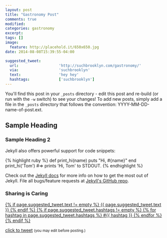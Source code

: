 ```yaml
---
layout: post
title: "Gastronomy Post"
comments: true
modified:
categories: gastronomy
excerpt:
tags: []
image:
  feature: http://placehold.it/650x650.jpg
date: 2014-08-08T15:39:55-04:00

suggested_tweet:
  url:                  'http://suchbrooklyn.com/gastronomy/'
  via:                  'suchbrooklyn'
  text:                 'hey hey'
  hashtags:             ['suchbrooklyn']
---
```


You'll find this post in your `_posts` directory - edit this post and re-build (or run with the `-w` switch) to see your changes!
To add new posts, simply add a file in the `_posts` directory that follows the convention: YYYY-MM-DD-name-of-post.ext.

## Sample Heading

### Sample Heading 2

Jekyll also offers powerful support for code snippets:

{% highlight ruby %}
def print_hi(name)
  puts "Hi, #{name}"
end
print_hi('Tom')
#=> prints 'Hi, Tom' to STDOUT.
{% endhighlight %}

Check out the [Jekyll docs][jekyll] for more info on how to get the most out of Jekyll. File all bugs/feature requests at [Jekyll's GitHub repo][jekyll-gh].

[jekyll-gh]: https://github.com/jekyll/jekyll
[jekyll]:    http://jekyllrb.com

<!-- Suggested Tweet -->
<div class="entry-meta-suggested-tweet">
  <h3 class="suggested-tweet-title">Sharing is Caring</h3>
  <a href="{% suggested_tweet %}" class="suggested-tweet-bubble" target="_blank">
    {% if page.suggested_tweet.text != empty %}
      <span class="suggested-tweet-text">{{ page.suggested_tweet.text }}</span>
    {% endif %}
    {% if page.suggested_tweet.hashtags != empty %}
      {% for hashtag in page.suggested_tweet.hashtags %}
        <span class="suggested-tweet-hashtag">#{{ hashtag }}</span>
      {% endfor %}
    {% endif %}
  </a>
  <p class="suggested-tweet-link"><a href="{% suggested_tweet %}" class="icon-left icon-twitter" target="_blank">click to tweet</a> <small>(you may edit before posting.)</small></p>
</div>

<!-- Image Gallery -->

